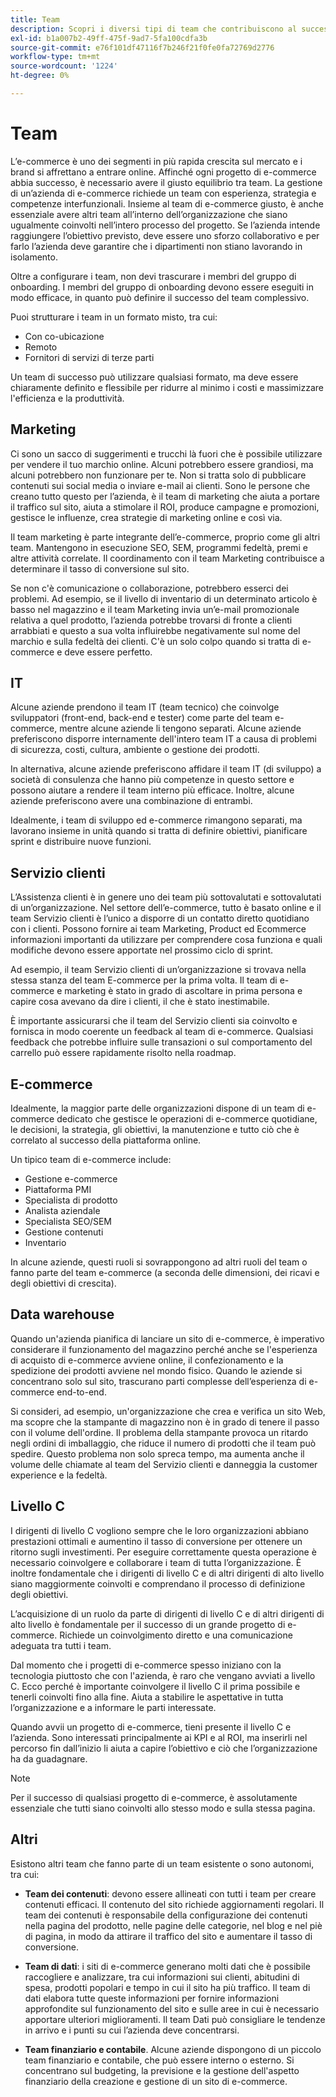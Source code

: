 ```yaml
---
title: Team
description: Scopri i diversi tipi di team che contribuiscono al successo dei progetti di e-commerce.
exl-id: b1a007b2-49ff-475f-9ad7-5fa100cdfa3b
source-git-commit: e76f101df47116f7b246f21f0fe0fa72769d2776
workflow-type: tm+mt
source-wordcount: '1224'
ht-degree: 0%

---
```


# Team

L’e-commerce è uno dei segmenti in più rapida crescita sul mercato e i brand si affrettano a entrare online. Affinché ogni progetto di e-commerce abbia successo, è necessario avere il giusto equilibrio tra team. La gestione di un’azienda di e-commerce richiede un team con esperienza, strategia e competenze interfunzionali. Insieme al team di e-commerce giusto, è anche essenziale avere altri team all’interno dell’organizzazione che siano ugualmente coinvolti nell’intero processo del progetto. Se l’azienda intende raggiungere l’obiettivo previsto, deve essere uno sforzo collaborativo e per farlo l’azienda deve garantire che i dipartimenti non stiano lavorando in isolamento.

Oltre a configurare i team, non devi trascurare i membri del gruppo di onboarding. I membri del gruppo di onboarding devono essere eseguiti in modo efficace, in quanto può definire il successo del team complessivo.

Puoi strutturare i team in un formato misto, tra cui:

- Con co-ubicazione
- Remoto
- Fornitori di servizi di terze parti

Un team di successo può utilizzare qualsiasi formato, ma deve essere chiaramente definito e flessibile per ridurre al minimo i costi e massimizzare l&#39;efficienza e la produttività.

## Marketing

Ci sono un sacco di suggerimenti e trucchi là fuori che è possibile utilizzare per vendere il tuo marchio online. Alcuni potrebbero essere grandiosi, ma alcuni potrebbero non funzionare per te. Non si tratta solo di pubblicare contenuti sui social media o inviare e-mail ai clienti. Sono le persone che creano tutto questo per l’azienda, è il team di marketing che aiuta a portare il traffico sul sito, aiuta a stimolare il ROI, produce campagne e promozioni, gestisce le influenze, crea strategie di marketing online e così via.

Il team marketing è parte integrante dell’e-commerce, proprio come gli altri team. Mantengono in esecuzione SEO, SEM, programmi fedeltà, premi e altre attività correlate. Il coordinamento con il team Marketing contribuisce a determinare il tasso di conversione sul sito.

Se non c&#39;è comunicazione o collaborazione, potrebbero esserci dei problemi. Ad esempio, se il livello di inventario di un determinato articolo è basso nel magazzino e il team Marketing invia un’e-mail promozionale relativa a quel prodotto, l’azienda potrebbe trovarsi di fronte a clienti arrabbiati e questo a sua volta influirebbe negativamente sul nome del marchio e sulla fedeltà dei clienti. C&#39;è un solo colpo quando si tratta di e-commerce e deve essere perfetto.

## IT

Alcune aziende prendono il team IT (team tecnico) che coinvolge sviluppatori (front-end, back-end e tester) come parte del team e-commerce, mentre alcune aziende li tengono separati. Alcune aziende preferiscono disporre internamente dell&#39;intero team IT a causa di problemi di sicurezza, costi, cultura, ambiente o gestione dei prodotti.

In alternativa, alcune aziende preferiscono affidare il team IT (di sviluppo) a società di consulenza che hanno più competenze in questo settore e possono aiutare a rendere il team interno più efficace. Inoltre, alcune aziende preferiscono avere una combinazione di entrambi.

Idealmente, i team di sviluppo ed e-commerce rimangono separati, ma lavorano insieme in unità quando si tratta di definire obiettivi, pianificare sprint e distribuire nuove funzioni.

## Servizio clienti

L’Assistenza clienti è in genere uno dei team più sottovalutati e sottovalutati di un’organizzazione. Nel settore dell’e-commerce, tutto è basato online e il team Servizio clienti è l’unico a disporre di un contatto diretto quotidiano con i clienti. Possono fornire ai team Marketing, Product ed Ecommerce informazioni importanti da utilizzare per comprendere cosa funziona e quali modifiche devono essere apportate nel prossimo ciclo di sprint.

Ad esempio, il team Servizio clienti di un’organizzazione si trovava nella stessa stanza del team E-commerce per la prima volta. Il team di e-commerce e marketing è stato in grado di ascoltare in prima persona e capire cosa avevano da dire i clienti, il che è stato inestimabile.

È importante assicurarsi che il team del Servizio clienti sia coinvolto e fornisca in modo coerente un feedback al team di e-commerce. Qualsiasi feedback che potrebbe influire sulle transazioni o sul comportamento del carrello può essere rapidamente risolto nella roadmap.

## E-commerce

Idealmente, la maggior parte delle organizzazioni dispone di un team di e-commerce dedicato che gestisce le operazioni di e-commerce quotidiane, le decisioni, la strategia, gli obiettivi, la manutenzione e tutto ciò che è correlato al successo della piattaforma online.

Un tipico team di e-commerce include:

- Gestione e-commerce
- Piattaforma PMI
- Specialista di prodotto
- Analista aziendale
- Specialista SEO/SEM
- Gestione contenuti
- Inventario

In alcune aziende, questi ruoli si sovrappongono ad altri ruoli del team o fanno parte del team e-commerce (a seconda delle dimensioni, dei ricavi e degli obiettivi di crescita).

## Data warehouse

Quando un&#39;azienda pianifica di lanciare un sito di e-commerce, è imperativo considerare il funzionamento del magazzino perché anche se l&#39;esperienza di acquisto di e-commerce avviene online, il confezionamento e la spedizione dei prodotti avviene nel mondo fisico. Quando le aziende si concentrano solo sul sito, trascurano parti complesse dell’esperienza di e-commerce end-to-end.

Si consideri, ad esempio, un&#39;organizzazione che crea e verifica un sito Web, ma scopre che la stampante di magazzino non è in grado di tenere il passo con il volume dell&#39;ordine. Il problema della stampante provoca un ritardo negli ordini di imballaggio, che riduce il numero di prodotti che il team può spedire. Questo problema non solo spreca tempo, ma aumenta anche il volume delle chiamate al team del Servizio clienti e danneggia la customer experience e la fedeltà.

## Livello C

I dirigenti di livello C vogliono sempre che le loro organizzazioni abbiano prestazioni ottimali e aumentino il tasso di conversione per ottenere un ritorno sugli investimenti. Per eseguire correttamente questa operazione è necessario coinvolgere e collaborare i team di tutta l’organizzazione. È inoltre fondamentale che i dirigenti di livello C e di altri dirigenti di alto livello siano maggiormente coinvolti e comprendano il processo di definizione degli obiettivi.

L’acquisizione di un ruolo da parte di dirigenti di livello C e di altri dirigenti di alto livello è fondamentale per il successo di un grande progetto di e-commerce. Richiede un coinvolgimento diretto e una comunicazione adeguata tra tutti i team.

Dal momento che i progetti di e-commerce spesso iniziano con la tecnologia piuttosto che con l&#39;azienda, è raro che vengano avviati a livello C. Ecco perché è importante coinvolgere il livello C il prima possibile e tenerli coinvolti fino alla fine. Aiuta a stabilire le aspettative in tutta l’organizzazione e a informare le parti interessate.

Quando avvii un progetto di e-commerce, tieni presente il livello C e l’azienda. Sono interessati principalmente ai KPI e al ROI, ma inserirli nel percorso fin dall’inizio li aiuta a capire l’obiettivo e ciò che l’organizzazione ha da guadagnare.

>[!NOTE]
>
>Per il successo di qualsiasi progetto di e-commerce, è assolutamente essenziale che tutti siano coinvolti allo stesso modo e sulla stessa pagina.

## Altri

Esistono altri team che fanno parte di un team esistente o sono autonomi, tra cui:

- **Team dei contenuti**: devono essere allineati con tutti i team per creare contenuti efficaci. Il contenuto del sito richiede aggiornamenti regolari. Il team dei contenuti è responsabile della configurazione dei contenuti nella pagina del prodotto, nelle pagine delle categorie, nel blog e nel piè di pagina, in modo da attirare il traffico del sito e aumentare il tasso di conversione.

- **Team di dati**: i siti di e-commerce generano molti dati che è possibile raccogliere e analizzare, tra cui informazioni sui clienti, abitudini di spesa, prodotti popolari e tempo in cui il sito ha più traffico. Il team di dati elabora tutte queste informazioni per fornire informazioni approfondite sul funzionamento del sito e sulle aree in cui è necessario apportare ulteriori miglioramenti. Il team Dati può consigliare le tendenze in arrivo e i punti su cui l’azienda deve concentrarsi.

- **Team finanziario e contabile**. Alcune aziende dispongono di un piccolo team finanziario e contabile, che può essere interno o esterno. Si concentrano sul budgeting, la previsione e la gestione dell&#39;aspetto finanziario della creazione e gestione di un sito di e-commerce.
